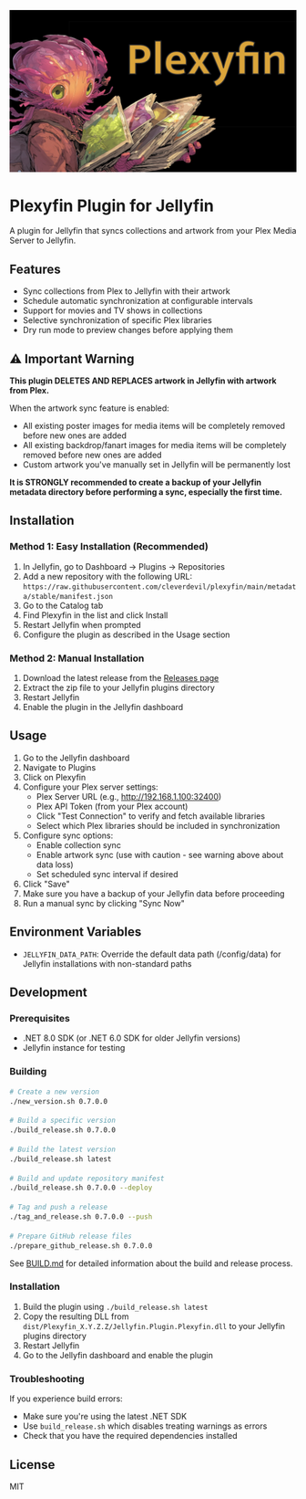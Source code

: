 <p align="center">
<img alt="Plugin Banner" src="https://raw.githubusercontent.com/cleverdevil/plexyfin/master/metadata/stable/banner.jpg"/>
<br/>

# Plexyfin Plugin for Jellyfin

A plugin for Jellyfin that syncs collections and artwork from your Plex Media Server to Jellyfin.

## Features

- Sync collections from Plex to Jellyfin with their artwork
- Schedule automatic synchronization at configurable intervals
- Support for movies and TV shows in collections
- Selective synchronization of specific Plex libraries
- Dry run mode to preview changes before applying them

## ⚠️ Important Warning

**This plugin DELETES AND REPLACES artwork in Jellyfin with artwork from Plex.**

When the artwork sync feature is enabled:
- All existing poster images for media items will be completely removed before new ones are added
- All existing backdrop/fanart images for media items will be completely removed before new ones are added
- Custom artwork you've manually set in Jellyfin will be permanently lost

**It is STRONGLY recommended to create a backup of your Jellyfin metadata directory before performing a sync, especially the first time.**

## Installation

### Method 1: Easy Installation (Recommended)

1. In Jellyfin, go to Dashboard → Plugins → Repositories
2. Add a new repository with the following URL:
   `https://raw.githubusercontent.com/cleverdevil/plexyfin/main/metadata/stable/manifest.json`
3. Go to the Catalog tab
4. Find Plexyfin in the list and click Install
5. Restart Jellyfin when prompted
6. Configure the plugin as described in the Usage section

### Method 2: Manual Installation

1. Download the latest release from the [Releases page](https://github.com/cleverdevil/plexyfin/releases)
2. Extract the zip file to your Jellyfin plugins directory
3. Restart Jellyfin
4. Enable the plugin in the Jellyfin dashboard

## Usage

1. Go to the Jellyfin dashboard
2. Navigate to Plugins
3. Click on Plexyfin
4. Configure your Plex server settings:
   - Plex Server URL (e.g., http://192.168.1.100:32400)
   - Plex API Token (from your Plex account)
   - Click "Test Connection" to verify and fetch available libraries
   - Select which Plex libraries should be included in synchronization
5. Configure sync options:
   - Enable collection sync
   - Enable artwork sync (use with caution - see warning above about data loss)
   - Set scheduled sync interval if desired
6. Click "Save"
7. Make sure you have a backup of your Jellyfin data before proceeding
8. Run a manual sync by clicking "Sync Now"

## Environment Variables

- `JELLYFIN_DATA_PATH`: Override the default data path (/config/data) for Jellyfin installations with non-standard paths

## Development

### Prerequisites

- .NET 8.0 SDK (or .NET 6.0 SDK for older Jellyfin versions)
- Jellyfin instance for testing

### Building

```bash
# Create a new version
./new_version.sh 0.7.0.0

# Build a specific version
./build_release.sh 0.7.0.0

# Build the latest version
./build_release.sh latest

# Build and update repository manifest
./build_release.sh 0.7.0.0 --deploy

# Tag and push a release
./tag_and_release.sh 0.7.0.0 --push

# Prepare GitHub release files
./prepare_github_release.sh 0.7.0.0
```

See [BUILD.md](BUILD.md) for detailed information about the build and release process.

### Installation

1. Build the plugin using `./build_release.sh latest`
2. Copy the resulting DLL from `dist/Plexyfin_X.Y.Z.Z/Jellyfin.Plugin.Plexyfin.dll` to your Jellyfin plugins directory
3. Restart Jellyfin
4. Go to the Jellyfin dashboard and enable the plugin

### Troubleshooting

If you experience build errors:
- Make sure you're using the latest .NET SDK
- Use `build_release.sh` which disables treating warnings as errors
- Check that you have the required dependencies installed

## License

MIT
